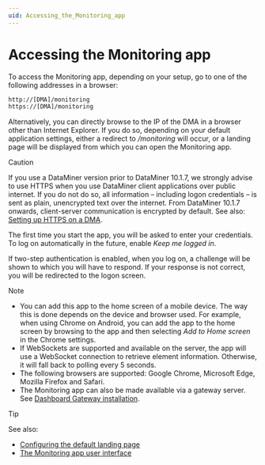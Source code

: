 ```yaml
---
uid: Accessing_the_Monitoring_app
---
```


# Accessing the Monitoring app

To access the Monitoring app, depending on your setup, go to one of the following addresses in a browser:

```txt
http://[DMA]/monitoring
https://[DMA]/monitoring
```

Alternatively, you can directly browse to the IP of the DMA in a browser other than Internet Explorer. If you do so, depending on your default application settings, either a redirect to */monitoring* will occur, or a landing page will be displayed from which you can open the Monitoring app.

> [!CAUTION]
> If you use a DataMiner version prior to DataMiner 10.1.7, we strongly advise to use HTTPS when you use DataMiner client applications over public internet. If you do not do so, all information – including logon credentials – is sent as plain, unencrypted text over the internet. From DataMiner 10.1.7 onwards, client-server communication is encrypted by default. See also: [Setting up HTTPS on a DMA](../../part_3/DataminerAgents/General_DMA_configuration.md#setting-up-https-on-a-dma).

The first time you start the app, you will be asked to enter your credentials. To log on automatically in the future, enable *Keep me logged in*.

If two-step authentication is enabled, when you log on, a challenge will be shown to which you will have to respond. If your response is not correct, you will be redirected to the logon screen.

> [!NOTE]
> - You can add this app to the home screen of a mobile device. The way this is done depends on the device and browser used. For example, when using Chrome on Android, you can add the app to the home screen by browsing to the app and then selecting *Add to Home screen* in the Chrome settings.
> - If WebSockets are supported and available on the server, the app will use a WebSocket connection to retrieve element information. Otherwise, it will fall back to polling every 5 seconds.
> - The following browsers are supported: Google Chrome, Microsoft Edge, Mozilla Firefox and Safari.
> - The Monitoring app can also be made available via a gateway server. See [Dashboard Gateway installation](../../part_4/newR_D/Dashboard_Gateway_installation.md).

> [!TIP]
> See also:
> - [Configuring the default landing page](../../part_3/DataminerAgents/DMA_configuration_related_to_client_applications.md#configuring-the-default-landing-page)
> - [The Monitoring app user interface](../GettingStarted/The_Monitoring_app_user_interface.md)
>

